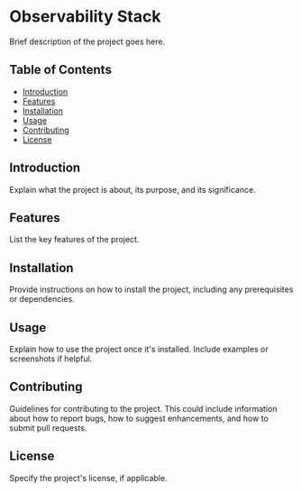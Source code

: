 # Observability Stack

Brief description of the project goes here.

## Table of Contents

- [Introduction](#introduction)
- [Features](#features)
- [Installation](#installation)
- [Usage](#usage)
- [Contributing](#contributing)
- [License](#license)

## Introduction

Explain what the project is about, its purpose, and its significance.

## Features

List the key features of the project.

## Installation

Provide instructions on how to install the project, including any prerequisites or dependencies.

## Usage

Explain how to use the project once it's installed. Include examples or screenshots if helpful.

## Contributing

Guidelines for contributing to the project. This could include information about how to report bugs, how to suggest enhancements, and how to submit pull requests.

## License

Specify the project's license, if applicable.
